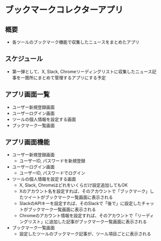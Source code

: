 # ブックマークコレクターアプリ
## 概要
- 各ツールのブックマーク機能で収集したニュースをまとめたアプリ
## スケジュール
- 第一弾として、X, Slack, Chromeリーディングリストに収集したニュース記事を一箇所にまとめて管理するアプリにする予定
## アプリ画面一覧
- ユーザー新規登録画面
- ユーザーログイン画面
- ツールの個人情報を設定する画面
- ブックマーク一覧画面
## アプリ画面機能
- ユーザー新規登録画面
  - ユーザーID, パスワードを新規登録
- ユーザーログイン画面
  - ユーザーID, パスワードでログイン
- ツールの個人情報を設定する画面
  - X, Slack, Chromeはどれをいくらだけ設定追加してもOK
  - Xのアカウント名を設定すれば、そのアカウントで「ブックマーク」したツイートがブックマーク一覧画面に表示される
  - SlackのAPIキーを設定すれば、そのSlackで「後で」に設定したチャットがブックマーク一覧画面に表示される
  - Chromeのアカウント情報を設定すれば、そのアカウントで「リーディングリスト」に追加した記事がブックマーク一覧画面に表示される
- ブックマーク一覧画面
  - 設定したツールのブックマーク記事が、ツール項目ごとに表示される